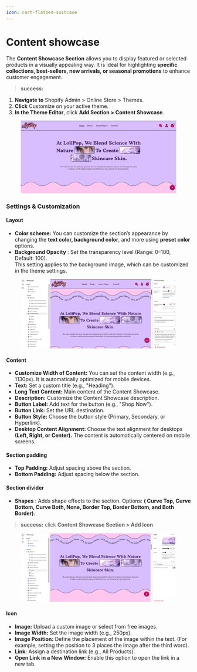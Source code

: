 ```yaml
---
icon: cart-flatbed-suitcase
---
```


# Content showcase

The **Content Showcase Section** allows you to display featured or selected products in a visually appealing way. It is ideal for highlighting **specific collections, best-sellers, new arrivals, or seasonal promotions** to enhance customer engagement.

> **success:** 
1. **Navigate to** Shopify Admin > Online Store > Themes.
2. **Click** Customize on your active theme.
3. **In the Theme Editor**, click **Add Section > Content Showcase**.


<figure><img src="../.gitbook/assets/contentshowcase.png" alt=""><figcaption></figcaption></figure>

### **Settings & Customization**

#### Layout

* **Color scheme:** You can customize the section’s appearance by changing the **text color, background color**, and more using **preset color** options.
* **Background Opacity** : Set the transparency level (Range: 0–100, Default: 100).\
  This setting applies to the background image, which can be customized in the theme settings.

<figure><img src="../.gitbook/assets/contentshow.png" alt=""><figcaption></figcaption></figure>

#### **Content**

* **Customize Width of Content:** You can set the content width (e.g., 1130px). It is automatically optimized for mobile devices.
* **Text:** Set a custom title (e.g., "Heading").
* **Long Text Content:** Main content of the Content Showcase.
* **Description:** Customize the Content Showcase description.
* **Button Label:** Add text for the button (e.g., "Shop Now").
* **Button Link:** Set the URL destination.
* **Button Style:** Choose the button style (Primary, Secondary, or Hyperlink).
* **Desktop Content Alignment:** Choose the text alignment for desktops **(Left, Right, or Center).** The content is automatically centered on mobile screens.

#### Section padding

* **Top Padding:** Adjust spacing above the section.
* **Bottom Padding:** Adjust spacing below the section.

#### Section divider

* **Shapes** : Adds shape effects to the section. Options: **( Curve Top, Curve Bottom, Curve Both, None, Border Top, Border Bottom, and Both Border)**.

> **success:** 
click **Content Showcase  Section >  Add  Icon**


<figure><img src="../.gitbook/assets/content-blocks.png" alt=""><figcaption></figcaption></figure>

#### **Icon**

* **Image:** Upload a custom image or select from free images.
* **Image Width:** Set the image width (e.g., 250px).
* **Image Position:** Define the placement of the image within the text. (For example, setting the position to 3 places the image after the third word).
* **Link:** Assign a destination link (e.g., All Products).
* **Open Link in a New Window:** Enable this option to open the link in a new tab.

